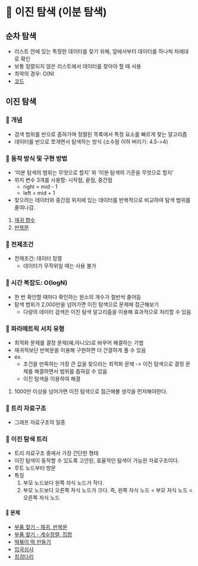 # 📑 이진 탐색 (이분 탐색)

## 순차 탐색

- 리스트 안에 있는 특정한 데이터를 찾기 위해, 앞에서부터 데이터를 하나씩 차례대로 확인
- 보통 정렬되지 않은 리스트에서 데이터를 찾아야 할 때 사용
- 최악의 경우: O(N)
- [코드](7-1.py)

## 이진 탐색

### 📍 개념

- 검색 범위를 반으로 좁혀가며 정렬된 목록에서 특정 요소를 빠르게 찾는 알고리즘
- 데이터를 반으로 쪼개면서 탐색하는 방식 (소수점 이하 버리기: 4.5->4)

### 📍 동작 방식 및 구현 방법

- ‘이분 탐색의 범위는 무엇으로 할지’ 와 ‘이분 탐색의 기준을 무엇으로 할지’
- 위치 변수 3개를 사용함: 시작점, 끝점, 중간점
  - right = mid - 1
  - left = mid + 1
- 찾으려는 데이터와 중간점 위치에 있는 데이터를 반복적으로 비교하여 탐색 범위를 줄여나감.

1. [재귀 함수](7-2.py)
2. [반복문](7-3.py)

### 📍 전제조건

- 전제조건: 데이터 정렬
  - 데이터가 무작위일 때는 사용 불가

### 📍 시간 복잡도: O(logN)

- 한 번 확인할 때마다 확인하는 원소의 개수가 절반씩 줄어듬
- 탐색 범위가 2,000만을 넘어가면 이진 탐색으로 문제에 접근해보기
  - 다량의 데이터 검색은 이진 탐색 알고리즘을 이용해 효과적으로 처리할 수 있음

### 📍 파라메트릭 서치 유형

- 최적화 문제를 결정 문제(예,아니오)로 바꾸어 해결하는 기법
- 재귀적보단 반복문을 이용해 구현하면 더 간결하게 풀 수 있음
- ex.
  - 조건을 만족하는 가장 큰 값을 찾으라는 최적화 문제 -> 이진 탐색으로 결정 문제를 해결하면서 범위를 좁혀갈 수 있음
  - 이진 탐색을 이용하여 해결

1. 1000만 이상을 넘어가면 이진 탐색으로 접근해볼 생각을 먼저해야한다.

### 📍 트리 자료구조

- 그래프 자료구조의 일종

### 📍 이진 탐색 트리

- 트리 자료구조 중에서 가장 간단한 형태
- 이진 탐색이 동작할 수 있도록 고안된, 효율적인 탐색이 가능한 자료구조이다.
- 루트 노드부터 방문
- 특징
  1. 부모 노드보다 왼쪽 자식 노드가 작다.
  2. 부모 노드보다 오른쪽 자식 노드가 크다.
     즉, 왼쪽 자식 노드 < 부모 자식 노드 < 오른쪽 자식 노드

#### 🫧 문제

- [부품 찾기 - 재귀, 반복문](7-5.py)
- [부품 찾기 - 계수정렬, 집합](7-6.py)
- [떡볶이 떡 만들기](7-7.py)
- [입국심사](../programmers/%EC%9E%85%EA%B5%AD%EC%8B%AC%EC%82%AC.ipynb)
- [징검다리](../programmers/%EC%A7%95%EA%B2%80%EB%8B%A4%EB%A6%AC.ipynb)
